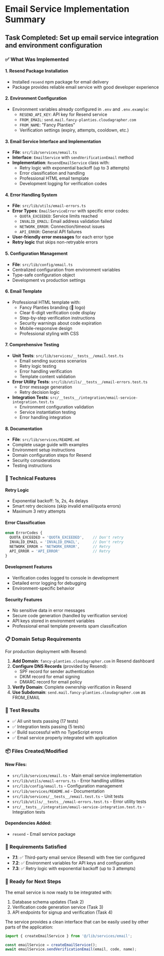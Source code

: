 # Email Service Implementation Summary

## Task Completed: Set up email service integration and environment configuration

### ✅ What Was Implemented

#### 1. Resend Package Installation
- Installed `resend` npm package for email delivery
- Package provides reliable email service with good developer experience

#### 2. Environment Configuration
- Environment variables already configured in `.env` and `.env.example`:
  - `RESEND_API_KEY`: API key for Resend service
  - `FROM_EMAIL`: `send.mail.fancy-planties.cloudagrapher.com`
  - `FROM_NAME`: "Fancy Planties"
  - Verification settings (expiry, attempts, cooldown, etc.)

#### 3. Email Service Interface and Implementation
- **File**: `src/lib/services/email.ts`
- **Interface**: `EmailService` with `sendVerificationEmail` method
- **Implementation**: `ResendEmailService` class with:
  - Retry logic with exponential backoff (up to 3 attempts)
  - Error classification and handling
  - Professional HTML email template
  - Development logging for verification codes

#### 4. Error Handling System
- **File**: `src/lib/utils/email-errors.ts`
- **Error Types**: `EmailServiceError` with specific error codes:
  - `QUOTA_EXCEEDED`: Service limits reached
  - `INVALID_EMAIL`: Email address validation failed
  - `NETWORK_ERROR`: Connection/timeout issues
  - `API_ERROR`: General API failures
- **User-friendly error messages** for each error type
- **Retry logic** that skips non-retryable errors

#### 5. Configuration Management
- **File**: `src/lib/config/email.ts`
- Centralized configuration from environment variables
- Type-safe configuration object
- Development vs production settings

#### 6. Email Template
- Professional HTML template with:
  - Fancy Planties branding (🌱 logo)
  - Clear 6-digit verification code display
  - Step-by-step verification instructions
  - Security warnings about code expiration
  - Mobile-responsive design
  - Professional styling with CSS

#### 7. Comprehensive Testing
- **Unit Tests**: `src/lib/services/__tests__/email.test.ts`
  - Email sending success scenarios
  - Retry logic testing
  - Error handling verification
  - Template content validation
- **Error Utility Tests**: `src/lib/utils/__tests__/email-errors.test.ts`
  - Error message generation
  - Retry decision logic
- **Integration Tests**: `src/__tests__/integration/email-service-integration.test.ts`
  - Environment configuration validation
  - Service instantiation testing
  - Error handling integration

#### 8. Documentation
- **File**: `src/lib/services/README.md`
- Complete usage guide with examples
- Environment setup instructions
- Domain configuration steps for Resend
- Security considerations
- Testing instructions

### 🔧 Technical Features

#### Retry Logic
- Exponential backoff: 1s, 2s, 4s delays
- Smart retry decisions (skip invalid email/quota errors)
- Maximum 3 retry attempts

#### Error Classification
```typescript
enum ErrorCodes {
  QUOTA_EXCEEDED = 'QUOTA_EXCEEDED',    // Don't retry
  INVALID_EMAIL = 'INVALID_EMAIL',      // Don't retry  
  NETWORK_ERROR = 'NETWORK_ERROR',      // Retry
  API_ERROR = 'API_ERROR'               // Retry
}
```

#### Development Features
- Verification codes logged to console in development
- Detailed error logging for debugging
- Environment-specific behavior

#### Security Features
- No sensitive data in error messages
- Secure code generation (handled by verification service)
- API keys stored in environment variables
- Professional email template prevents spam classification

### 📋 Domain Setup Requirements

For production deployment with Resend:

1. **Add Domain**: `fancy-planties.cloudagrapher.com` in Resend dashboard
2. **Configure DNS Records** (provided by Resend):
   - SPF record for sender authentication
   - DKIM record for email signing
   - DMARC record for email policy
3. **Verify Domain**: Complete ownership verification in Resend
4. **Use Subdomain**: `send.mail.fancy-planties.cloudagrapher.com` as FROM_EMAIL

### 🧪 Test Results
- ✅ All unit tests passing (17 tests)
- ✅ Integration tests passing (5 tests)
- ✅ Build successful with no TypeScript errors
- ✅ Email service properly integrated with application

### 📦 Files Created/Modified

#### New Files:
- `src/lib/services/email.ts` - Main email service implementation
- `src/lib/utils/email-errors.ts` - Error handling utilities
- `src/lib/config/email.ts` - Configuration management
- `src/lib/services/README.md` - Documentation
- `src/lib/services/__tests__/email.test.ts` - Unit tests
- `src/lib/utils/__tests__/email-errors.test.ts` - Error utility tests
- `src/__tests__/integration/email-service-integration.test.ts` - Integration tests

#### Dependencies Added:
- `resend` - Email service package

### 🎯 Requirements Satisfied

- **7.1**: ✅ Third-party email service (Resend) with free tier configured
- **7.2**: ✅ Environment variables for API keys and configuration
- **7.3**: ✅ Retry logic with exponential backoff (up to 3 attempts)

### 🚀 Ready for Next Steps

The email service is now ready to be integrated with:
1. Database schema updates (Task 2)
2. Verification code generation service (Task 3)
3. API endpoints for signup and verification (Task 4)

The service provides a clean interface that can be easily used by other parts of the application:

```typescript
import { createEmailService } from '@/lib/services/email';

const emailService = createEmailService();
await emailService.sendVerificationEmail(email, code, name);
```